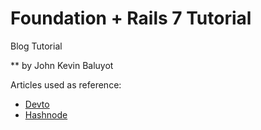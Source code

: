 # Foundation + Rails 7 Tutorial
Blog Tutorial

** by John Kevin Baluyot

Articles used as reference:
- [Devto](https://dev.to/jkevinbaluyot/foundation-rails-7-tutorial-2ie0)
- [Hashnode](https://webology.hashnode.dev/foundation-rails-7-tutorial)
